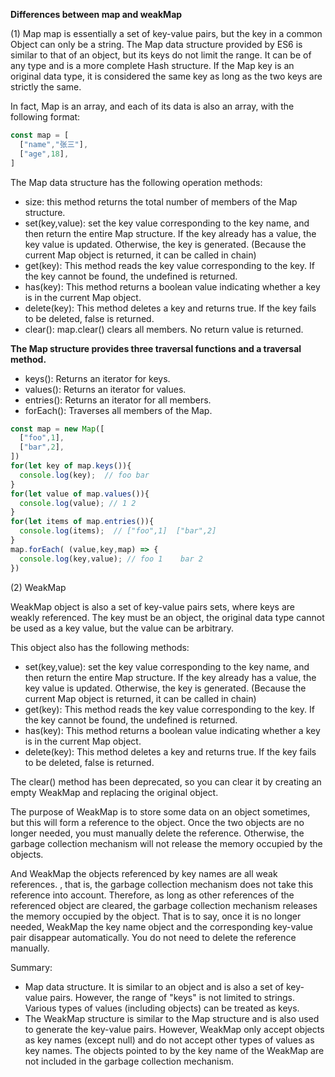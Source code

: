 **Differences between map and weakMap**

(1) Map
map is essentially a set of key-value pairs, but the key in a common Object can only be a string. The Map data structure provided by ES6 is similar to that of an object, but its keys do not limit the range. It can be of any type and is a more complete Hash structure. If the Map key is an original data type, it is considered the same key as long as the two keys are strictly the same. 

In fact, Map is an array, and each of its data is also an array, with the following format:
```javascript
const map = [
  ["name","张三"],
  ["age",18],
]
```

The Map data structure has the following operation methods:
- size: this method returns the total number of members of the Map structure.
- set(key,value): set the key value corresponding to the key name, and then return the entire Map structure. If the key already has a value, the key value is updated. Otherwise, the key is generated. (Because the current Map object is returned, it can be called in chain) 
- get(key): This method reads the key value corresponding to the key. If the key cannot be found, the undefined is returned. 
- has(key): This method returns a boolean value indicating whether a key is in the current Map object. 
- delete(key): This method deletes a key and returns true. If the key fails to be deleted, false is returned.
- clear(): map.clear() clears all members. No return value is returned. 

**The Map structure provides three traversal functions and a traversal method.**

- keys(): Returns an iterator for keys.
- values(): Returns an iterator for values.
- entries():  Returns an iterator for all members.
- forEach(): Traverses all members of the Map.

```javascript
const map = new Map([
  ["foo",1],
  ["bar",2],
])
for(let key of map.keys()){
  console.log(key);  // foo bar
}
for(let value of map.values()){
  console.log(value); // 1 2
}
for(let items of map.entries()){
  console.log(items);  // ["foo",1]  ["bar",2]
}
map.forEach( (value,key,map) => {
  console.log(key,value); // foo 1    bar 2
})
```

(2) WeakMap

WeakMap object is also a set of key-value pairs sets, where keys are weakly referenced. The key must be an object, the original data type cannot be used as a key value, but the value can be arbitrary. 
 
This object also has the following methods: 
- set(key,value): set the key value corresponding to the key name, and then return the entire Map structure. If the key already has a value, the key value is updated. Otherwise, the key is generated. (Because the current Map object is returned, it can be called in chain)
- get(key): This method reads the key value corresponding to the key. If the key cannot be found, the undefined is returned. 
- has(key): This method returns a boolean value indicating whether a key is in the current Map object. 
- delete(key): This method deletes a key and returns true. If the key fails to be deleted, false is returned. 

The clear() method has been deprecated, so you can clear it by creating an empty WeakMap and replacing the original object.

The purpose of WeakMap is to store some data on an object sometimes, but this will form a reference to the object. Once the two objects are no longer needed, you must manually delete the reference. Otherwise, the garbage collection mechanism will not release the memory occupied by the objects.

And WeakMap the objects referenced by key names are all weak references. , that is, the garbage collection mechanism does not take this reference into account. Therefore, as long as other references of the referenced object are cleared, the garbage collection mechanism releases the memory occupied by the object. That is to say, once it is no longer needed, WeakMap the key name object and the corresponding key-value pair disappear automatically. You do not need to delete the reference manually. 

Summary: 
- Map data structure. It is similar to an object and is also a set of key-value pairs. However, the range of "keys" is not limited to strings. Various types of values (including objects) can be treated as keys.
- The WeakMap structure is similar to the Map structure and is also used to generate the key-value pairs. However, WeakMap only accept objects as key names (except null) and do not accept other types of values as key names. The objects pointed to by the key name of the WeakMap are not included in the garbage collection mechanism.